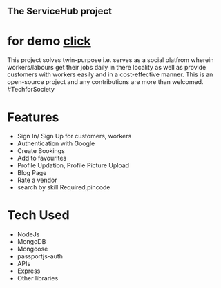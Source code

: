## The ServiceHub project
# for demo [click](http://13.50.240.179:6565/) 
This project solves twin-purpose i.e. serves as a social platfrom wherein workers/labours get their jobs daily in there locality as well as provide customers with  workers easily and in a cost-effective manner.
This is an open-source project and any contributions are more than welcomed. #TechforSociety

# Features
- Sign In/ Sign Up for customers, workers
- Authentication with Google
- Create Bookings
- Add to favourites
- Profile Updation, Profile Picture Upload
- Blog Page
- Rate a vendor
- search by skill Required,pincode

 # Tech Used
 - NodeJs
 - MongoDB
 - Mongoose
 - passportjs-auth
 - APIs
 - Express
 - Other libraries
